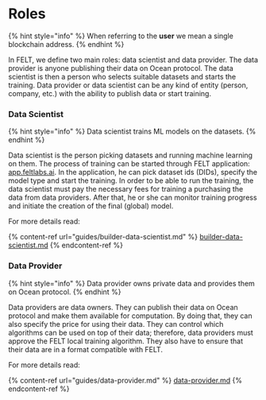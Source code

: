 # Roles

{% hint style="info" %}
When referring to the **user** we mean a single blockchain address.
{% endhint %}

In FELT, we define two main roles: data scientist and data provider. The data provider is anyone publishing their data on Ocean protocol. The data scientist is then a person who selects suitable datasets and starts the training. Data provider or data scientist can be any kind of entity (person, company, etc.) with the ability to publish data or start training.

### Data Scientist

{% hint style="info" %}
Data scientist trains ML models on the datasets.
{% endhint %}

Data scientist is the person picking datasets and running machine learning on them. The process of training can be started through FELT application: [app.feltlabs.ai](https://app.feltlabs.ai/). In the application, he can pick dataset ids (DIDs), specify the model type and start the training. In order to be able to run the training, the data scientist must pay the necessary fees for training a purchasing the data from data providers. After that, he or she can monitor training progress and initiate the creation of the final (global) model.

For more details read:

{% content-ref url="guides/builder-data-scientist.md" %}
[builder-data-scientist.md](guides/builder-data-scientist.md)
{% endcontent-ref %}

### Data Provider

{% hint style="info" %}
Data provider owns private data and provides them on Ocean protocol.
{% endhint %}

Data providers are data owners. They can publish their data on Ocean protocol and make them available for computation. By doing that, they can also specify the price for using their data. They can control which algorithms can be used on top of their data; therefore, data providers must approve the FELT local training algorithm. They also have to ensure that their data are in a format compatible with FELT.

For more details read:

{% content-ref url="guides/data-provider.md" %}
[data-provider.md](guides/data-provider.md)
{% endcontent-ref %}
